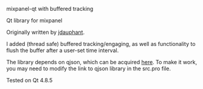 mixpanel-qt with buffered tracking

Qt library for mixpanel

Originally written by [jdauphant](https://github.com/jdauphant/mixpanel-qt). 

I added (thread safe) buffered tracking/engaging, as well as functionality to flush the buffer after a user-set time interval.

The library depends on qjson, which can be acquired [here](http://qjson.sourceforge.net/). To make it work, you may need to modify the link to qjson library in the src.pro file.

Tested on Qt 4.8.5